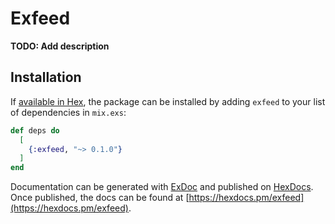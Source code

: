 # Exfeed

**TODO: Add description**

## Installation

If [available in Hex](https://hex.pm/docs/publish), the package can be installed
by adding `exfeed` to your list of dependencies in `mix.exs`:

```elixir
def deps do
  [
    {:exfeed, "~> 0.1.0"}
  ]
end
```

Documentation can be generated with [ExDoc](https://github.com/elixir-lang/ex_doc)
and published on [HexDocs](https://hexdocs.pm). Once published, the docs can
be found at [https://hexdocs.pm/exfeed](https://hexdocs.pm/exfeed).

